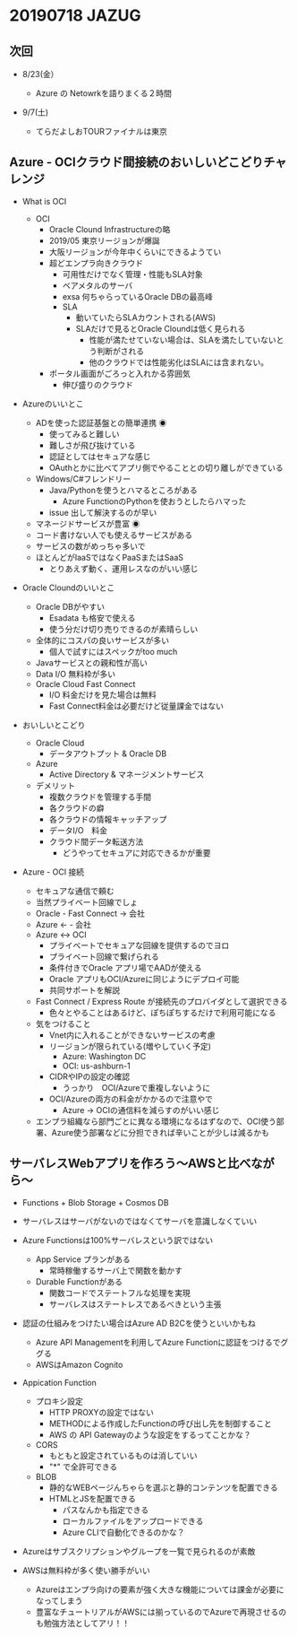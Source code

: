 # 20190718 JAZUG

## 次回

- 8/23(金）
  - Azure の Netowrkを語りまくる２時間

- 9/7(土)
  - てらだよしおTOURファイナルは東京

## Azure - OCIクラウド間接続のおいしいどこどりチャレンジ

- What is OCI
  - OCI
    - Oracle Clound Infrastructureの略
    - 2019/05 東京リージョンが爆誕
    - 大阪リージョンが今年中くらいにできるようてい
    - 超どエンプラ向きクラウド
      - 可用性だけでなく管理・性能もSLA対象
      - ベアメタルのサーバ
      - exsa 何ちゃらっているOracle DBの最高峰
      - SLA
        - 動いていたらSLAカウントされる(AWS)
        - SLAだけで見るとOracle Cloundは低く見られる
          - 性能が満たせていない場合は、SLAを満たしていないとう判断がされる
          - 他のクラウドでは性能劣化はSLAには含まれない。
    - ポータル画面がごろっと入れかる雰囲気
      - 伸び盛りのクラウド
- Azureのいいとこ
  - ADを使った認証基盤との簡単連携 ◉
    - 使ってみると難しい
    - 難しさが飛び抜けている
    - 認証としてはセキュアな感じ
    - OAuthとかに比べてアプリ側でやることとの切り離しができている
  - Windows/C#フレンドリー
    - Java/Pythonを使うとハマるところがある
      - Azure FunctionのPythonを使おうとしたらハマった
    - issue 出して解決するのが早い
  - マネージドサービスが豊富 ◉
  - コード書けない人でも使えるサービスがある
  - サービスの数がめっちゃ多いで
  - ほとんどがIaaSではなくPaaSまたはSaaS
    - とりあえず動く、運用レスなのがいい感じ

- Oracle Cloundのいいとこ
  - Oracle DBがやすい
    - Esadata も格安で使える
    - 使う分だけ切り売りできるのが素晴らしい
  - 全体的にコスパの良いサービスが多い
    - 個人で試すにはスペックがtoo much
  - Javaサービスとの親和性が高い
  - Data I/O 無料枠が多い
  - Oracle Cloud Fast Connect
    - I/O 料金だけを見た場合は無料
    - Fast Connect料金は必要だけど従量課金ではない

- おいしいとこどり
  - Oracle Cloud
    - データアウトプット & Oracle DB
  - Azure
    - Active Directory & マネージメントサービス
  - デメリット
    - 複数クラウドを管理する手間
    - 各クラウドの癖
    - 各クラウドの情報キャッチアップ
    - データI/O　料金
    - クラウド間データ転送方法
      - どうやってセキュアに対応できるかが重要

- Azure - OCI 接続
  - セキュアな通信で頼む
  - 当然プライベート回線でしょ
  - Oracle - Fast Connect -> 会社
  - Azure <- - 会社
  - Azure <-> OCI
    - プライベートでセキュアな回線を提供するのでヨロ
    - プライベート回線で繋げられる
    - 条件付きでOracle アプリ場でAADが使える
    - Oracle アプリもOCI/Azureに同じようにデプロイ可能
    - 共同サポートを解説
  - Fast Connect / Express Route が接続先のプロバイダとして選択できる
    - 色々とやることはあるけど、ぽちぽちするだけで利用可能になる
  - 気をつけること
    - Vnet内に入れることができないサービスの考慮
    - リージョンが限られている(増やしていく予定)
      - Azure: Washington DC
      - OCI: us-ashburn-1
    - CIDRやIPの設定の確認
      - うっかり　OCI/Azureで重複しないように
    - OCI/Azureの両方の料金がかかるので注意やで
      - Azure -> OCIの通信料を減らすのがいい感じ
  - エンプラ組織なら部門ごとに異なる環境になるはずなので、OCI使う部署、Azure使う部署などに分担できれば辛いことが少しは減るかも

## サーバレスWebアプリを作ろう〜AWSと比べながら〜

- Functions + Blob Storage + Cosmos DB
- サーバレスはサーバがないのではなくてサーバを意識しなくていい
- Azure Functionsは100%サーバレスという訳ではない
  - App Service プランがある
    - 常時稼働するサーバ上で関数を動かす
  - Durable Functionがある
    - 関数コードでステートフルな処理を実現
    - サーバレスはステートレスであるべきという主張
- 認証の仕組みをつけたい場合はAzure AD B2Cを使うといいかもね
  - Azure API Managementを利用してAzure Functionに認証をつけるでググる
  - AWSはAmazon Cognito

- Appication Function
  - プロキシ設定
    - HTTP PROXYの設定ではない
    - METHODによる作成したFunctionの呼び出し先を制御すること
    - AWS の API Gatewayのような設定をするってことかな？
  - CORS
    - もともと設定されているものは消していい
    - "*" で全許可できる
  - BLOB
    - 静的なWEBページんちゃらを選ぶと静的コンテンツを配置できる
    - HTMLとJSを配置できる
      - パスなんかも指定できる
      - ローカルファイルをアップロードできる
      - Azure CLIで自動化できるのかな？
- Azureはサブスクリプションやグループを一覧で見られるのが素敵
- AWSは無料枠が多く使い勝手がいい
  - Azureはエンプラ向けの要素が強く大きな機能については課金が必要になってしまう
  - 豊富なチュートリアルがAWSには揃っているのでAzureで再現させるのも勉強方法としてアリ！！
